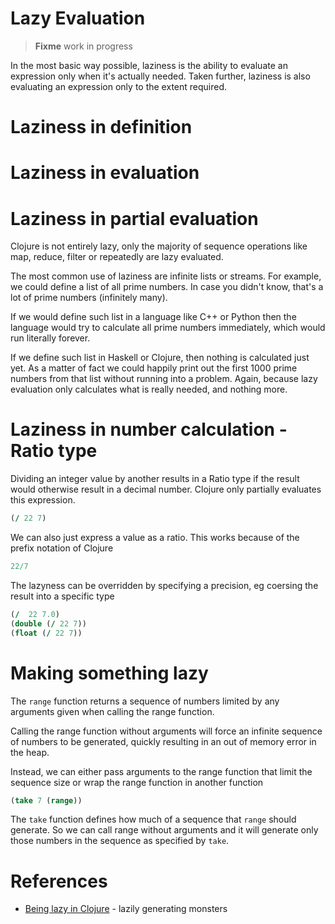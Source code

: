 # Lazy Evaluation

> **Fixme** work in progress

In the most basic way possible, laziness is the ability to evaluate an expression only when it's actually needed.  Taken further, laziness is also evaluating an expression only to the extent required.



# Laziness in definition




# Laziness in evaluation



# Laziness in partial evaluation



Clojure is not entirely lazy, only the majority of sequence operations like map, reduce, filter or repeatedly are lazy evaluated.

The most common use of laziness are infinite lists or streams. For example, we could define a list of all prime numbers. In case you didn't know, that's a lot of prime numbers (infinitely many).

If we would define such list in a language like C++ or Python then the language would try to calculate all prime numbers immediately, which would run literally forever.

If we define such list in Haskell or Clojure, then nothing is calculated just yet. As a matter of fact we could happily print out the first 1000 prime numbers from that list without running into a problem. Again, because lazy evaluation only calculates what is really needed, and nothing more.




# Laziness in number calculation - Ratio type

Dividing an integer value by another results in a Ratio type if the result would otherwise result in a decimal number.  Clojure only partially evaluates this expression.

```clojure
(/ 22 7)
```

We can also just express a value as a ratio.  This works because of the prefix notation of Clojure

```clojure
22/7
```

The lazyness can be overridden by specifying a precision, eg coersing the result into a specific type

```clojure
(/  22 7.0)
(double (/ 22 7))
(float (/ 22 7))
```

# Making something lazy 

The `range` function returns a sequence of numbers limited by any arguments given when calling the range function.

Calling the range function without arguments will force an infinite sequence of numbers to be generated, quickly resulting in an out of memory error in the heap.

Instead, we can either pass arguments to the range function that limit the sequence size or wrap the range function in another function

```clojure
(take 7 (range))
```

The `take` function defines how much of a sequence that `range` should generate.  So we can call range without arguments and it will generate only those numbers in the sequence as specified by `take`.



# References
* [Being lazy in Clojure](http://noobtuts.com/clojure/being-lazy-in-clojure) - lazily generating monsters
